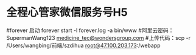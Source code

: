 # 全程心管家微信服务号H5
#forever 启动  forever start -l forever.log -a bin/www
#阿里云密码：SupermanWang123
medicine_tec@wondersgroup.com
#上传代码：scp -r /Users/wangbing/前端/szdihua root@47.100.203.173:/webapp